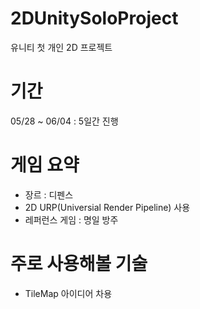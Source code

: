 # 2DUnitySoloProject
유니티 첫 개인 2D 프로젝트

# 기간
05/28 ~ 06/04 : 5일간 진행

# 게임 요약
- 장르 : 디펜스
- 2D URP(Universial Render Pipeline) 사용
- 레퍼런스 게임 : 명일 방주

# 주로 사용해볼 기술
- TileMap 아이디어 차용